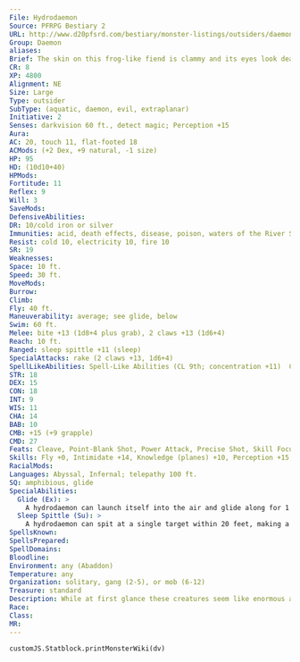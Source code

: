 ```yaml
---
File: Hydrodaemon
Source: PFRPG Bestiary 2
URL: http://www.d20pfsrd.com/bestiary/monster-listings/outsiders/daemons/hydrodaemon
Group: Daemon
aliases: 
Brief: The skin on this frog-like fiend is clammy and its eyes look dead and milky; its wide face is split by a fanged maw.
CR: 8
XP: 4800
Alignment: NE
Size: Large
Type: outsider
SubType: (aquatic, daemon, evil, extraplanar)
Initiative: 2
Senses: darkvision 60 ft., detect magic; Perception +15
Aura: 
AC: 20, touch 11, flat-footed 18
ACMods: (+2 Dex, +9 natural, -1 size)
HP: 95
HD: (10d10+40)
HPMods: 
Fortitude: 11
Reflex: 9
Will: 3
SaveMods: 
DefensiveAbilities: 
DR: 10/cold iron or silver
Immunities: acid, death effects, disease, poison, waters of the River Styx
Resist: cold 10, electricity 10, fire 10
SR: 19
Weaknesses: 
Space: 10 ft.
Speed: 30 ft.
MoveMods: 
Burrow: 
Climb: 
Fly: 40 ft.
Maneuverability: average; see glide, below
Swim: 60 ft.
Melee: bite +13 (1d8+4 plus grab), 2 claws +13 (1d6+4)
Reach: 10 ft.
Ranged: sleep spittle +11 (sleep)
SpecialAttacks: rake (2 claws +13, 1d6+4)
SpellLikeAbilities: Spell-Like Abilities (CL 9th; concentration +11)  Constant-detect magic, water walk   At Will-acid arrow, deeper darkness   3/day-control water, greater teleport (self plus 50 lbs. of objects only), summon monster V (Large water elemental only)   1/day-desecrate, summon (level 3, 1 hydrodaemon 50%)
STR: 18
DEX: 15
CON: 18
INT: 9
WIS: 11
CHA: 14
BAB: 10
CMB: +15 (+9 grapple)
CMD: 27
Feats: Cleave, Point-Blank Shot, Power Attack, Precise Shot, Skill Focus (Perception)
Skills: Fly +0, Intimidate +14, Knowledge (planes) +10, Perception +15, Sense Motive +12, Stealth +10, Swim +21
RacialMods: 
Languages: Abyssal, Infernal; telepathy 100 ft.
SQ: amphibious, glide
SpecialAbilities:
  Glide (Ex): >
    A hydrodaemon can launch itself into the air and glide along for 1 minute, gaining a fly speed of 40 feet with average maneuverability. While gliding, the hydrodaemon gains the pounce ability.
  Sleep Spittle (Su): >
    A hydrodaemon can spit at a single target within 20 feet, making a ranged touch attack as a standard action. A target hit by this spittle must succeed on a DC 19 Will save or fall asleep for 6 rounds. The save DC is Constitution-based.
SpellsKnown: 
SpellsPrepared: 
SpellDomains: 
Bloodline: 
Environment: any (Abaddon)
Temperature: any
Organization: solitary, gang (2-5), or mob (6-12)
Treasure: standard
Description: While at first glance these creatures seem like enormous and foul boggards, their dangerous gait, dead eyes, and wicked claws give away their fiendish nature. In their home environment, hydrodaemons swim the sickening rivers and seas of Abaddon and the River Styx, ducking beneath the rivers of pus and bile only to leap out at enemies and rend their flesh with tooth and claw. It is said these are among the few creatures able to survive in the deadly waters of the River Styx. When called to the Material Plane, hydrodaemons serve powerful spellcasters, protecting domains dotted with pools, streams, and even sewer complexes. Associated with death by drowning, these fiends use a favored tactic to draw the most anguish from their victims. Hydrodaemons first attack with their inky black sleep spittle, hoping to render victims unconscious. With their opponents unable to fight back, hydrodaemons drag their enemies into the foul waters they call home and delight as the liquid fills their victims' gasping lungs. If unable to drown a victim, they finish the job with jaws and claws.  Hydrodaemons possess an awkward gait, springing back on their heels and leaping about like humanoid frogs. Even so, they move in an unpredictable manner, twisting their bodies with each hopping movement. Hydrodaemons can also unfurl flaps of skin that allow them to glide through the air. Hydrodaemons stand 10 feet tall and weigh upward of 3,000 pounds.
Race: 
Class: 
MR: 
---
```

```dataviewjs
customJS.Statblock.printMonsterWiki(dv)
```
